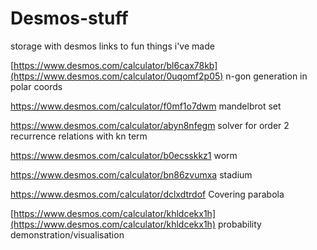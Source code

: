 # Desmos-stuff
storage with desmos links to fun things i've made

[https://www.desmos.com/calculator/bl6cax78kb](https://www.desmos.com/calculator/0uqomf2p05)
n-gon generation in polar coords

https://www.desmos.com/calculator/f0mf1o7dwm
mandelbrot set

https://www.desmos.com/calculator/abyn8nfegm
solver for order 2 recurrence relations with kn term

https://www.desmos.com/calculator/b0ecsskkz1
worm

https://www.desmos.com/calculator/bn86zvumxa
stadium

https://www.desmos.com/calculator/dclxdtrdof
Covering parabola

[https://www.desmos.com/calculator/khldcekx1h](https://www.desmos.com/calculator/khldcekx1h)
probability demonstration/visualisation

